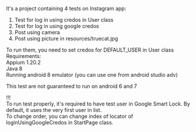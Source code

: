 It's a project containing 4 tests on Instagram app:  
1. Test for log in using credos in User class  
2. Test for log in using google credos
3. Post using camera
4. Post using picture in resources/truecat.jpg  

To run them, you need to set credos for DEFAULT_USER in User class  
Requirements:  
Appium 1.20.2  
Java 8  
Running android 8 emulator (you can use one from android studio adv)

This test are not guaranteed to run on android 6 and 7

!!!  
To run test properly, it's required to have test user in Google Smart Lock. By default, it uses the very first user in list.  
To change order, you can change index of locator of loginUsingGoogleCredos in StartPage class.